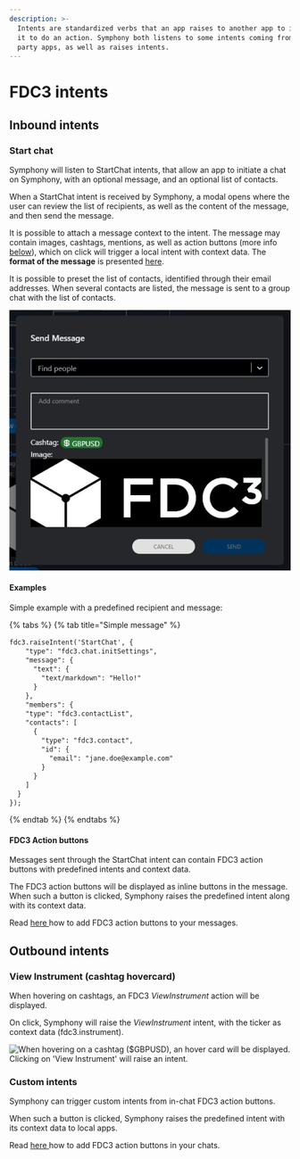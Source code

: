 ```yaml
---
description: >-
  Intents are standardized verbs that an app raises to another app to instruct
  it to do an action. Symphony both listens to some intents coming from third
  party apps, as well as raises intents.
---
```


# FDC3 intents

## Inbound intents

### Start chat

Symphony will listen to StartChat intents, that allow an app to initiate a chat on Symphony, with an optional message, and an optional list of contacts.&#x20;

When a StartChat intent is received by Symphony, a modal opens where the user can review the list of recipients, as well as the content of the message, and then send the message.

It is possible to attach a message context to the intent. The message may contain images, cashtags, mentions, as well as action buttons (more info [below](./#fdc3-action-buttons)), which on click will trigger a local intent with context data. The **format of the message** is presented [here](message-format.md).

It is possible to preset the list of contacts, identified through their email addresses. When several contacts are listed, the message is sent to a group chat with the list of contacts.

![When receiving a StartChat intent, Symphony will display a modal dialog with the message content.](<../../../.gitbook/assets/image (4).png>)

#### Examples

Simple example with a predefined recipient and message:

{% tabs %}
{% tab title="Simple message" %}
```
fdc3.raiseIntent('StartChat', {
    "type": "fdc3.chat.initSettings",
    "message": {
      "text": {
        "text/markdown": "Hello!"
      }
    },
    "members": {
    "type": "fdc3.contactList",
    "contacts": [
      {
        "type": "fdc3.contact",
        "id": {
          "email": "jane.doe@example.com"
        }
      }
    ]
  }
});
```
{% endtab %}
{% endtabs %}

#### FDC3 Action buttons

Messages sent through the StartChat intent can contain FDC3 action buttons with predefined intents and context data.

The FDC3 action buttons will be displayed as inline buttons in the message. When such a button is clicked, Symphony raises the predefined intent along with its context data.&#x20;

Read [here ](message-format.md)how to add FDC3 action buttons to your messages.

## **Outbound intents**

### **View Instrument (cashtag hovercard)**&#x20;

When hovering on cashtags, an FDC3 _ViewInstrument_ action will be displayed.&#x20;

On click, Symphony will raise the _ViewInstrument_ intent, with the ticker as context data (fdc3.instrument).

![When hovering on a cashtag ($GBPUSD), an hover card will be displayed. Clicking on 'View Instrument' will raise an intent.](https://3306294353-files.gitbook.io/\~/files/v0/b/gitbook-x-prod.appspot.com/o/spaces%2FjdueX6WkTUFwlOWFEXjw%2Fuploads%2FeJ4XIKR1ODYCaQk8V4rq%2FScreenshot%202022-05-06%20170043.png?alt=media\&token=f2d680e1-88ce-405b-8dfc-f3836c184847)

### **Custom intents**

Symphony can trigger custom intents from in-chat FDC3 action buttons.&#x20;

When such a button is clicked, Symphony raises the predefined intent with its context data to local apps.

Read [here ](message-format.md)how to add FDC3 action buttons in your chats.

